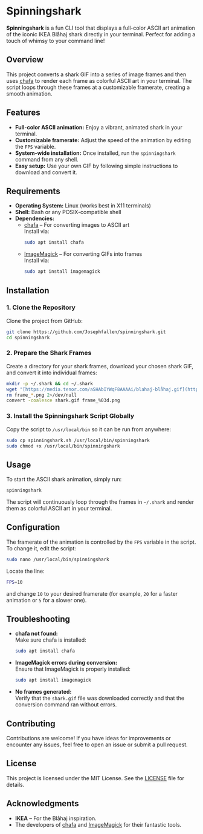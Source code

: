 
# Spinningshark

**Spinningshark** is a fun CLI tool that displays a full-color ASCII art animation of the iconic IKEA Blåhaj shark directly in your terminal. Perfect for adding a touch of whimsy to your command line!

## Overview

This project converts a shark GIF into a series of image frames and then uses [chafa](https://github.com/hackerb9/chafa) to render each frame as colorful ASCII art in your terminal. The script loops through these frames at a customizable framerate, creating a smooth animation.

## Features

- **Full-color ASCII animation:** Enjoy a vibrant, animated shark in your terminal.
- **Customizable framerate:** Adjust the speed of the animation by editing the `FPS` variable.
- **System-wide installation:** Once installed, run the `spinningshark` command from any shell.
- **Easy setup:** Use your own GIF by following simple instructions to download and convert it.

## Requirements

- **Operating System:** Linux (works best in X11 terminals)
- **Shell:** Bash or any POSIX-compatible shell
- **Dependencies:**
  - [chafa](https://github.com/hackerb9/chafa) – For converting images to ASCII art  
    Install via:
    ```bash
    sudo apt install chafa
    ```
  - [ImageMagick](https://imagemagick.org/) – For converting GIFs into frames  
    Install via:
    ```bash
    sudo apt install imagemagick
    ```

## Installation

### 1. Clone the Repository

Clone the project from GitHub:

```bash
git clone https://github.com/Josephfallen/spinningshark.git
cd spinningshark
```

### 2. Prepare the Shark Frames

Create a directory for your shark frames, download your chosen shark GIF, and convert it into individual frames:

```bash
mkdir -p ~/.shark && cd ~/.shark
wget "[https://media.tenor.com/aSHAbIYWqF8AAAAi/blahaj-blåhaj.gif](https://media.tenor.com/Gav8AArqfnIAAAAj/blahaj-bl%C3%A5haj.gif)" -O shark.gif
rm frame_*.png 2>/dev/null
convert -coalesce shark.gif frame_%03d.png
```

### 3. Install the Spinningshark Script Globally

Copy the script to `/usr/local/bin` so it can be run from anywhere:

```bash
sudo cp spinningshark.sh /usr/local/bin/spinningshark
sudo chmod +x /usr/local/bin/spinningshark
```

## Usage

To start the ASCII shark animation, simply run:

```bash
spinningshark
```

The script will continuously loop through the frames in `~/.shark` and render them as colorful ASCII art in your terminal.

## Configuration

The framerate of the animation is controlled by the `FPS` variable in the script. To change it, edit the script:

```bash
sudo nano /usr/local/bin/spinningshark
```

Locate the line:

```bash
FPS=10
```

and change `10` to your desired framerate (for example, `20` for a faster animation or `5` for a slower one).

## Troubleshooting

- **chafa not found:**  
  Make sure chafa is installed:
  ```bash
  sudo apt install chafa
  ```

- **ImageMagick errors during conversion:**  
  Ensure that ImageMagick is properly installed:
  ```bash
  sudo apt install imagemagick
  ```

- **No frames generated:**  
  Verify that the `shark.gif` file was downloaded correctly and that the conversion command ran without errors.

## Contributing

Contributions are welcome! If you have ideas for improvements or encounter any issues, feel free to open an issue or submit a pull request.

## License

This project is licensed under the MIT License. See the [LICENSE](LICENSE) file for details.

## Acknowledgments

- **IKEA** – For the Blåhaj inspiration.
- The developers of [chafa](https://github.com/hackerb9/chafa) and [ImageMagick](https://imagemagick.org/) for their fantastic tools.

